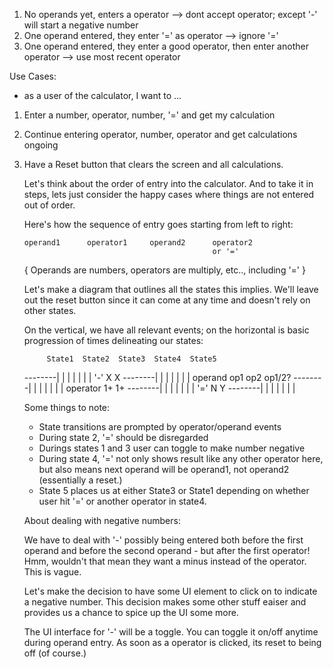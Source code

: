1. No operands yet, enters a operator
--> dont accept operator; except '-' will start a negative number
2. One operand entered, they enter '=' as operator
--> ignore '='
3. One operand entered, they enter a good operator, then enter another operator
--> use most recent operator




Use Cases:

 - as a user of the calculator, I want to ...

 1. Enter a number, operator, number, '=' 
 	and get my calculation

 2. Continue entering operator, number, operator
 	and get calculations ongoing

 3. Have a Reset button that clears the screen and all calculations.


 	Let's think about the order of entry into the calculator.  And to take it in
 	steps, lets just consider the happy cases where things are not entered out of
 	order.

 	Here's how the sequence of entry goes starting from left to right:

        operand1      operator1     operand2      operator2
                                                  or '='

    { Operands are numbers, operators are multiply, etc.., including '=' }

    Let's make a diagram that outlines all the states this implies.  We'll leave
    out the reset button since it can come at any time and doesn't rely on 
    other states.

   	On the vertical, we have all relevant events; on the horizontal is basic
   	progression of times delineating our states:

   			 State1	 State2	 State3	 State4	 State5	 

   	--------|		|		|		|		|		|		|
   	'-'			X			    X
   	--------|		|		|		|		|		|		|
   	operand    op1             op2 			  op1/2?
   	--------|		|		|		|		|		|		|
   	operator 			1+				1+ 
   	--------|		|		|		|		|		|		|
   	'='					N 				Y
   	--------|		|		|		|		|		|		|


   	Some things to note:
   	* State transitions are prompted by operator/operand events
   	* During state 2, '=' should be disregarded
   	* Durings states 1 and 3 user can toggle to make number negative
   	* During state 4, '=' not only shows result like any other operator here, but also
   		means next operand will be operand1, not operand2 (essentially a reset.)
   	* State 5 places us at either State3 or State1 depending on whether user hit
   		'=' or another operator in state4.  


 	About dealing with negative numbers:

 	We have to deal with '-' possibly being entered both before the first operand
 	and before the second operand - but after the first operator!  Hmm, wouldn't that
 	mean they want a minus instead of the operator.  This is vague.

 	Let's make the decision to have some UI element to click on to indicate a
 	negative number.  This decision makes some other stuff eaiser and provides us a 
 	chance to spice up the UI some more.

 	The UI interface for '-' will be a toggle.  You can toggle it on/off anytime during operand
 	entry.   As soon as a operator is clicked, its reset to being off (of course.)

